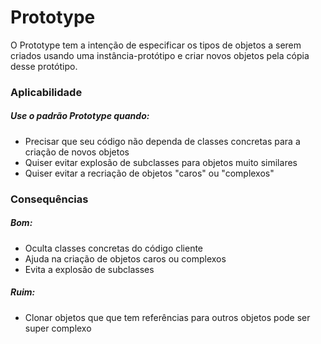 # Prototype

O Prototype tem a intenção de especificar os tipos de objetos a serem criados usando uma instância-protótipo e criar novos objetos pela cópia desse protótipo.


### Aplicabilidade

##### Use o padrão Prototype quando:

* Precisar que seu código não dependa de classes concretas para a criação de novos objetos
* Quiser evitar explosão de subclasses para objetos muito similares
* Quiser evitar a recriação de objetos "caros" ou "complexos"


### Consequências

##### Bom:

* Oculta classes concretas do código cliente
* Ajuda na criação de objetos caros ou complexos
* Evita a explosão de subclasses

##### Ruim:

* Clonar objetos que que tem referências para outros objetos pode ser super complexo
